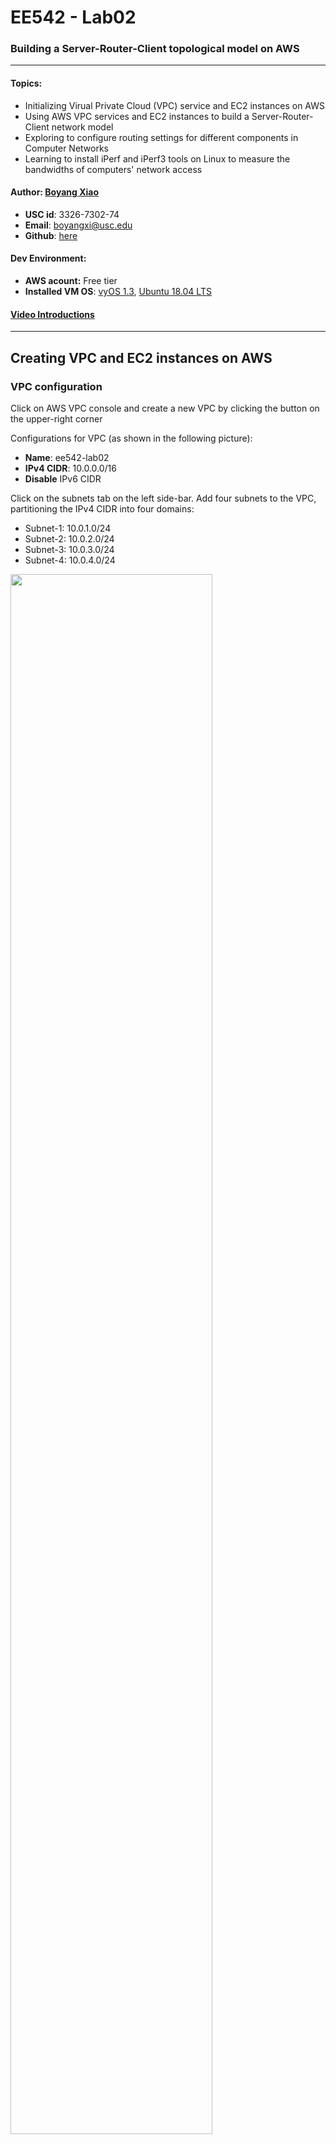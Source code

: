 # EE542 - Lab02

### Building a Server-Router-Client topological model on AWS
---
#### Topics:

- Initializing Virual Private Cloud (VPC) service and EC2 instances on AWS
- Using AWS VPC services and EC2 instances to build a Server-Router-Client network model
- Exploring to configure routing settings for different components in Computer Networks
- Learning to install iPerf and iPerf3 tools on Linux to measure the bandwidths of computers' network access

#### Author: [Boyang Xiao](https://www.linkedin.com/in/boyang-xiao-40b644225/)

- **USC id**:		3326-7302-74
- **Email**:		<a href="mailto:boyangxi@usc.edu">boyangxi@usc.edu</a>
- **Github**:	[here](https://github.com/SeanXiaoby)

#### Dev Environment:

- **AWS acount:** Free tier
- **Installed VM OS**: [vyOS 1.3](https://aws.amazon.com/marketplace/pp/prodview-o7dahbop7getw?sr=0-1&ref_=beagle&applicationId=AWSMPContessa), [Ubuntu 18.04 LTS](https://aws.amazon.com/marketplace/pp/prodview-pkjqrkcfgcaog?sr=0-1&ref_=beagle&applicationId=AWSMPContessa)

#### [Video Introductions]()

---
## Creating VPC and EC2 instances on AWS

### VPC configuration
Click on AWS VPC console and create a new VPC by clicking the button on the upper-right corner

Configurations for VPC (as shown in the following picture):
- **Name**: ee542-lab02
- **IPv4 CIDR**: 10.0.0.0/16
- **Disable** IPv6 CIDR

Click on the subnets tab on the left side-bar. Add four subnets to the VPC, partitioning the IPv4 CIDR into four domains:
- Subnet-1: 10.0.1.0/24
- Subnet-2: 10.0.2.0/24
- Subnet-3: 10.0.3.0/24
- Subnet-4: 10.0.4.0/24


<img src="./src/img1-2.png" width="80%">

### Get Elastic IP addresses assigned by AWS
An [elastic ip](https://docs.aws.amazon.com/AWSEC2/latest/UserGuide/elastic-ip-addresses-eip.html) addresse is a static IPv4 address designed for dynamic cloud computing. An Elastic IP address is allocated to your AWS account, and is yours until you release it. 

Click the Elastic IP tab on the left side-bar. Allocate **three elastic ip addresses** for further use.

These three elastic ip addresses can be the public IPv4 addresses for the ServerVM, RouterVM and ClientVM, which can be used to access the open Internet by the virtual machines.

❗When the elastic ip addresses are associated with an EC2 instance, it will be billed a little amount of fee, even if the instance is closed. Please release the elastic ip addresses if they are not in use anymore to avoid more billings!!


<img src="./src/img1-3.png" width="80%">

### Create EC2 (Elastic computing clouds) instances 
[Amazon Elastic Compute Cloud (Amazon EC2)](https://docs.aws.amazon.com/AWSEC2/latest/UserGuide/concepts.html) provides scalable computing capacity in the Amazon Web Services (AWS) Cloud. Using Amazon EC2 eliminates your need to invest in hardware up front, so you can develop and deploy applications faster. You can use Amazon EC2 to launch as many or as few virtual servers as you need, configure security and networking, and manage storage. Amazon EC2 enables you to scale up or down to handle changes in requirements or spikes in popularity, reducing your need to forecast traffic.
- Create one instance and install vyOS 1.3 in it as a RouterVM.
- Create two instances and install Ubuntu 18.04 in them as a ClientVM and a ServerVM.

<img src="./src/img1-4.png" width="80%">

---

## Building a Server-Router-Client model on AWS

### Configure routing relations for EC2 instances
Configure two network interfaces for each instance, one for SSH access, the other for internal networks access.
- The network interfaces which are connecting to the outside internet **should be associated with one of the elastic IP addresses** we got. The instance can use this interface to connect to the open Internet domains and can also be accessed by outside SSH clients.
- The network interfaces which are used for internal communications should **share the same subnet domains** for three instances so that they can access to each other in this same subnet domains. Here, we chose 10.0.2.0/24 domain as the internal networks domain.

The mapping relations between each instance's network interfaces is shown below.

|Instance name  | OS |    Network interface #   | Subnet domain| Mapping to| Usage|
|---|----|----| ---| ---| --- |
|vyOS-lab02-router|vyOS 1.3| eth0| 10.0.1.0/24 | Elastic ip #1: lab02-ip-vyos| SSH access from outside|
|...    | ...   |eth1| 10.0.2.0/24| Client and Server VMs| Internal communications|
|Ubuntu-lab02-Client| Ubuntu 18.04| eth0 | 10.0.2.0/24| Router VM| Internal communications|
|...| ...| eth1| 10.0.3.0/24| Elastic ip #2: lab02-ip-client| SSH access from outside|
|Ubuntu-lab02-Server| Ubuntu 18.04| eth0 | 10.0.2.0/24| Router VM| Internal communications|
|...| ...| eth1| 10.0.4.0/24| Elastic ip #3: lab02-ip-server| SSH access from outside|

### Launch the instances and access them by SSH
Create and launch three instances and wait for them to be prepared. When the instances are ready and the elastic ip addresses are configured right, we should be able to ping these three elastic ip addresses well. [Here](https://networkappers.com/tools/ping-tool) is a little online Ping tool we can use to test that.

**Authentication:** When creating the instances, AWS should create a key pair for them. This is for authentication when logging into the instances, so we don't need to input user/passwd. This should be a [*.pem] file and please keep it safe on the local end.

Open three terminal windows on the local end. Enter the folder where the .pem file is, and input the following commond to *SSH* into the instances' OS:

```shell
ssh -i "lab02.pem" <OS name>@<ELastic ip address>
```

For example: If we want to *ssh* into the vyOS router vm, we can execute:
```shell
ssh -i "lab02.pem" vyos@52.37.148.54
```
Or if we want to *ssh* into the Server VM, we can :

```shell
ssh -i "lab02.pem" ubuntu@52.38.44.116
```
In this way, we can access and operate on the instances operating systems we created. 

⚠ **There is one thing we should be careful with:**

If the ELastic IP is associated with a eth1 interface of a instance, we may not be able to access to it through SSH, since the initialized Linux VM has no open& running eth1 interface but only has eth0. We can associate the elastic ip address with eth0 and get into the instance first. Than we open up eth1 and configure its IPv4 address as allocated by AWS and set the routing rules. We can refer to [this post](https://serverfault.com/questions/1066245/cannot-ssh-to-second-network-interface-in-ubuntu-20-04-on-ec2) to set the rules.

---

## Test networks connections for the model and set routing rules

#### Goal:
- Make these three Vms can connect with each other under the same subnet domain.
- Build the routing model: When Server and Client communicates with each other, the traffic should be like:
  - Server -> Router -> Client
  - Client -> Router -> Server
  
### Test Networks connection using Ping cmd and tcpdump cmd

[Tcpdump]() is a very useful tool on Linux which can help us to monitor TCP/UDP packets switching status through a host. We can open up tcpdump on vyOS router VM to monitor if there is any network in/out through the router:
```shell
tcpdump -i eth1 host <ServerVM eth0 IP address> or host <ClientVM eth0 IP address>
```

If we directly ping ServerVM on the client VM like below.
```shell
ping <Server eth0 IP address>
```
We can surely success because the ServerVM and ClientVM is under the same subnet and they can surely access each other. But we can also notice that there is no networks activity on the router machine, since the Server and CLient communicate with each other directly, but don't go through the router.

<img src="./src/img3-1.png" width="100%">


### Configure Routing relations on ServerVM and ClientVM

To make the networks between ServerVM and ClientVM passing through the RouterVM and be routed by the router, we should configure the Routing table on both the ServerVM and ClientVM. If we look into any one of these two 's routing table using:
```shell
route -n
```
We can find that there is no special routing info. All the networks are routed by default.
```shell
Kernel IP routing table
Destination     Gateway         Genmask         Flags Metric Ref    Use Iface
0.0.0.0         10.0.2.1        0.0.0.0         UG    100    0        0 eth0
10.0.2.0        0.0.0.0         255.255.255.0   U     0      0        0 eth0
10.0.2.1        0.0.0.0         255.255.255.255 UH    100    0        0 eth0
10.0.3.0        0.0.0.0         255.255.255.0   U     0      0        0 eth1
```

To be specifc, we should add a **Gateway** for the destination IP address on the both end:
- For the Client, the destination ip is Server's ip and the gateway is the Router's ip. 
- For the Server, the destination ip is the client's ip, and the gateway is the Router's ip.

For example, we execute this on the Client side:

```shell
sudo route add -host <ServerVM eth0 IP address> gw <RouterVM eth1 IP address>
```
And we execute this on the Server side:

```shell
sudo route add -host <ClientVM eth0 IP address> gw <RouterVM eth1 IP address>
```
Then we can find an extra rule on the routing table:
```shell
Kernel IP routing table
Destination     Gateway         Genmask         Flags Metric Ref    Use Iface
0.0.0.0         10.0.2.1        0.0.0.0         UG    100    0        0 eth0
10.0.2.0        0.0.0.0         255.255.255.0   U     0      0        0 eth0
10.0.2.1        0.0.0.0         255.255.255.255 UH    100    0        0 eth0
10.0.2.163      10.0.2.64       255.255.255.255 UGH   0      0        0 eth0
10.0.3.0        0.0.0.0         255.255.255.0   U     0      0        0 eth1
```

Then we Ping ServerVm from ClientVM again and monitor Router's networks activities. We can find that the Router has networks activities from both Server side and Client side, as shown in the picture below. And we can say that **the network communication has been configured as we expected.**

 <img src="./src/img3-2.png" width="100%">


 ## Other Questions and Answers

**Q: How is amazon able to convert your public IP and reach your private IP on the interface?**

**Answer**: The elastic ip addresses are randomly assigned by AWS and AWS server actually works as a router when an elastic ip is allocated to the user. The AWS server will create a mapping table to route all the network traffic from the public internet from this elastic IP to the instances' private ip address.

**Q: Why SSH goes down if IP is changed on that interface**

**Answer**: When we use SSH to access an EC2 instance, we firstly connect to the elastic ip address associated with this instance, and AWS will route us from this elastic ip to the instance's private ip, then we can control the instance's OS. If we change any IP configurations on the console interface while SSH is still on, SSH connections will lose because we are actually changing the mapping table from the elastic ip to the instance and AWS will have errors routing the networks between us and the instances.


---

## Networks measurement with iPerf & iPerf3

[iPerf](https://iperf.fr/iperf-download.php) is a tool for network performance measurement and tuning. It is a cross-platform tool that can produce standardized performance measurements for any network. Iperf has client and server functionality, and can create data streams to measure the throughput between the two ends in one or both directions. Typical iperf output contains a time-stamped report of the amount of data transferred and the throughput measured.

### Install iPerf/iPerf3 on Ubuntu VMs

For either Client VM or Server VM: First, we enter root:

```shell
sudo su
```

If  we directly install iPerf/iPerf3, it will fail:

```shell
sudo apt-get install -y iperf
```

We should install some dependancies ahead:

```shell
apt-get install linux-tools-common
apt-get update
apt-get install linux-tools-generic linux-cloud-tools-generic
apt-get install linux-tools-5.4.0-77-generic
apt-get install linux-cloud-tools-5.4.0-77-generic
```

Then we install iPerf/iPerf3:

```shell
sudo apt-get install -y iperf
```

It may still fail, and we follow the instructions on the terminal:

```shell
--fix-broken install
```

If there is an error named "subprocess was killed by signal (Broken pipe)" or something like that, we can refer to [this post](https://stackoverflow.com/questions/72442108/dpkg-dep-error-paste-subprocess-was-killed-by-signalbroken-pipe-ubuntu-wsl2)(Btw, this dude literally saved my ass when installing the dumbasss iPerf😅) and excecute:

```shell
sudo dpkg -i --force-overwrite <PATH to the overwritten files>
sudo apt -f install
```

Find every file that is said to be overwritten on the terminal and fill them into the commands above. For example, on my virtual machines:

```shell
sudo dpkg -i --force-overwrite /var/cache/apt/archives/linux-azure-5.4-tools-5.4.0-1078_5.4.0-1078.81~18.04.1_amd64.deb
sudo dpkg -i --force-overwrite /var/cache/apt/archives/linux-gcp-5.4-tools-5.4.0-1078_5.4.0-1078.84~18.04.1_amd64.deb
sudo dpkg -i --force-overwrite  /var/cache/apt/archives/linux-gke-5.4-tools-5.4.0-1078_5.4.0-1078.84~18.04.1_amd64.deb
sudo dpkg -i --force-overwrite  /var/cache/apt/archives/linux-oracle-5.4-tools-5.4.0-1078_5.4.0-1078.86~18.04.1_amd64.deb
sudo apt -f install
```

Then we can install all we want:

```shell
sudo apt-get install -y iperf
sudo apt-get install -y iperf3
```

### Measure the networks using iPerf3

First, we configure the **ServerVM** as an iPerf3 server:

```shell
iPerf3 -s
```

Note the portnum assigned to the Server and use iPerf3 on the **Client VM** to communicate with the Server:

```shell
iperf3 -u -c 10.0.2.163 -b <portnum>
```

The Client VM will send/receive an amount of packets with the Server and this process will last for 10 secs. Both ends will show the info:

```shell
Connecting to host 10.0.2.163, port 5201
[  4] local 10.0.2.86 port 35417 connected to 10.0.2.163 port 5201
[ ID] Interval           Transfer     Bandwidth       Total Datagrams
[  4]   0.00-1.00   sec  88.0 KBytes   721 Kbits/sec  11
[  4]   1.00-2.00   sec  80.0 KBytes   655 Kbits/sec  10
[  4]   2.00-3.00   sec  80.0 KBytes   655 Kbits/sec  10
[  4]   3.00-4.00   sec  80.0 KBytes   655 Kbits/sec  10
[  4]   4.00-5.00   sec  80.0 KBytes   655 Kbits/sec  10
[  4]   5.00-6.00   sec  80.0 KBytes   655 Kbits/sec  10
[  4]   6.00-7.00   sec  80.0 KBytes   655 Kbits/sec  10
[  4]   7.00-8.00   sec  80.0 KBytes   655 Kbits/sec  10
[  4]   8.00-9.00   sec  80.0 KBytes   655 Kbits/sec  10
[  4]   9.00-10.00  sec  80.0 KBytes   655 Kbits/sec  10
- - - - - - - - - - - - - - - - - - - - - - - - -
[ ID] Interval           Transfer     Bandwidth       Jitter    Lost/Total Datagrams
[  4]   0.00-10.00  sec   808 KBytes   662 Kbits/sec  0.060 ms  0/100 (0%)
[  4] Sent 100 datagrams
```

We can then read the Bandwidth, jitter and datagrams loss from the measurement results. If we open tcpdump on the router, we can also find that all the networks traffics pass through the router and they are all using UDP/IP protocol.

 <img src="./src/img4-1.png" width="100%">

## Add delay/loss to the virtual machines and measure the networks

To emulate the network delay and network loss scenarios, we can manually add some delay and loss to the ip config and explore the iPerf measurement results again.

**First**, we add delay to both the Server and the Client with the following commands:

```shell
sudo tc qdisc add dev eth0 root netem delay 100ms
```
And we do the measurements again. The results are as following:

```shell
Connecting to host 10.0.2.163, port 5201
[  4] local 10.0.2.86 port 55948 connected to 10.0.2.163 port 5201
[ ID] Interval           Transfer     Bandwidth       Total Datagrams
[  4]   0.00-1.00   sec  80.0 KBytes   655 Kbits/sec  10
[  4]   1.00-2.00   sec  80.0 KBytes   655 Kbits/sec  10
[  4]   2.00-3.00   sec  80.0 KBytes   655 Kbits/sec  10
[  4]   3.00-4.00   sec  80.0 KBytes   655 Kbits/sec  10
[  4]   4.00-5.00   sec  80.0 KBytes   655 Kbits/sec  10
[  4]   5.00-6.00   sec  80.0 KBytes   655 Kbits/sec  10
[  4]   6.00-7.00   sec  80.0 KBytes   655 Kbits/sec  10
[  4]   7.00-8.00   sec  80.0 KBytes   655 Kbits/sec  10
[  4]   8.00-9.00   sec  80.0 KBytes   655 Kbits/sec  10
[  4]   9.00-10.00  sec  80.0 KBytes   655 Kbits/sec  10
- - - - - - - - - - - - - - - - - - - - - - - - -
[ ID] Interval           Transfer     Bandwidth       Jitter    Lost/Total Datagrams
[  4]   0.00-10.00  sec   800 KBytes   655 Kbits/sec  0.143 ms  0/99 (0%)
[  4] Sent 99 datagrams
```

We can find that, the bandwidth has not changed at all. But the jitter can be twice as much. **Therefore**, the networks delay can influence the jitter but not the bandwidth.

**Then**, we remove the delay and add loss to both virtual machines (note that this time we use **change** command but not **add**):

```shell
sudo tc qdisc change dev eth0 root netem delay 0ms loss 10%
```

And we get the measurements results again:

```shell
Connecting to host 10.0.2.163, port 5201
[  4] local 10.0.2.86 port 35747 connected to 10.0.2.163 port 5201
[ ID] Interval           Transfer     Bandwidth       Total Datagrams
[  4]   0.00-1.00   sec  88.0 KBytes   721 Kbits/sec  11
[  4]   1.00-2.00   sec  80.0 KBytes   655 Kbits/sec  10
[  4]   2.00-3.00   sec  80.0 KBytes   655 Kbits/sec  10
[  4]   3.00-4.00   sec  80.0 KBytes   655 Kbits/sec  10
[  4]   4.00-5.00   sec  80.0 KBytes   655 Kbits/sec  10
[  4]   5.00-6.00   sec  80.0 KBytes   655 Kbits/sec  10
[  4]   6.00-7.00   sec  80.0 KBytes   655 Kbits/sec  10
[  4]   7.00-8.00   sec  80.0 KBytes   655 Kbits/sec  10
[  4]   8.00-9.00   sec  80.0 KBytes   655 Kbits/sec  10
[  4]   9.00-10.00  sec  80.0 KBytes   655 Kbits/sec  10
- - - - - - - - - - - - - - - - - - - - - - - - -
[ ID] Interval           Transfer     Bandwidth       Jitter    Lost/Total Datagrams
[  4]   0.00-10.00  sec   808 KBytes   662 Kbits/sec  0.084 ms  10/100 (10%)
[  4] Sent 100 datagrams
```

As we expected, the jitter gets back to normal because we set the delay back to 0ms. And the datagrams loss gets up to 10%, because we set the loss to be 10%. As always, the bandwidth is still the same.

**Next**, we delete the configurations we set just now:

```shell
sudo tc qdisc del dev eth0 root
```

And we set another scenario: we limit the networks rate to 100mbit, latency to 1 ms and burst 9015:

```shell
sudo tc qdisc add dev eth0 root tbf rate 100mbit latency 1ms burst 9015
```

We measure again and the results:

```shell
Connecting to host 10.0.2.163, port 5201
[  4] local 10.0.2.86 port 45441 connected to 10.0.2.163 port 5201
[ ID] Interval           Transfer     Bandwidth       Total Datagrams
[  4]   0.00-1.00   sec  88.0 KBytes   721 Kbits/sec  11
[  4]   1.00-2.00   sec  80.0 KBytes   655 Kbits/sec  10
[  4]   2.00-3.00   sec  80.0 KBytes   655 Kbits/sec  10
[  4]   3.00-4.00   sec  80.0 KBytes   655 Kbits/sec  10
[  4]   4.00-5.00   sec  80.0 KBytes   655 Kbits/sec  10
[  4]   5.00-6.00   sec  80.0 KBytes   655 Kbits/sec  10
[  4]   6.00-7.00   sec  80.0 KBytes   655 Kbits/sec  10
[  4]   7.00-8.00   sec  80.0 KBytes   655 Kbits/sec  10
[  4]   8.00-9.00   sec  80.0 KBytes   655 Kbits/sec  10
[  4]   9.00-10.00  sec  80.0 KBytes   655 Kbits/sec  10
- - - - - - - - - - - - - - - - - - - - - - - - -
[ ID] Interval           Transfer     Bandwidth       Jitter    Lost/Total Datagrams
[  4]   0.00-10.00  sec   808 KBytes   662 Kbits/sec  0.071 ms  0/100 (0%)
[  4] Sent 100 datagrams
```

We can find that all the results remain the same, because the existing bandwidth is way lower than the limitaions we set, so the limitations do not affect the results. If we set the rate to be really small, and we will see that the data transferring rate will desend fast.

**Last**, we set speed for the instance:
```shell
ubuntu@ip-10-0-2-86:~$ sudo ethtool -s eth0 speed 10
Cannot get current device settings: Operation not supported
  not setting speed
```

We can find that AWS does not allow us to excecute this operation, because every instance has a fixed bandwidth resource and it is not allowed to modify.

### Add delay / loss on the Router and measure again

Let's do the same thing on the & only on **router**, launch the Server and Client using iPerf3 again and see what will happen.

**First**, we add 100ms delay for the router. 

❗Note that: Router uses eth1 as the internal network interface. **We should add delay to eth1 but not eth0**!!!

Here are the results:

```shell
Connecting to host 10.0.2.163, port 5201
[  4] local 10.0.2.86 port 59975 connected to 10.0.2.163 port 5201
[ ID] Interval           Transfer     Bandwidth       Total Datagrams
[  4]   0.00-1.00   sec  80.0 KBytes   655 Kbits/sec  10
[  4]   1.00-2.00   sec  80.0 KBytes   655 Kbits/sec  10
[  4]   2.00-3.00   sec  80.0 KBytes   655 Kbits/sec  10
[  4]   3.00-4.00   sec  80.0 KBytes   655 Kbits/sec  10
[  4]   4.00-5.00   sec  80.0 KBytes   655 Kbits/sec  10
[  4]   5.00-6.00   sec  80.0 KBytes   655 Kbits/sec  10
[  4]   6.00-7.00   sec  80.0 KBytes   655 Kbits/sec  10
[  4]   7.00-8.00   sec  80.0 KBytes   655 Kbits/sec  10
[  4]   8.00-9.00   sec  80.0 KBytes   655 Kbits/sec  10
[  4]   9.00-10.00  sec  80.0 KBytes   655 Kbits/sec  10
- - - - - - - - - - - - - - - - - - - - - - - - -
[ ID] Interval           Transfer     Bandwidth       Jitter    Lost/Total Datagrams
[  4]   0.00-10.00  sec   800 KBytes   655 Kbits/sec  0.059 ms  0/99 (0%)
[  4] Sent 99 datagrams
```

We can find that the results are similar as we got from the Server/Client settings: **the Jitter can be higher due to the higher delay.** If we look into the info from the Server end, we can even find the jitter varies a lot within these 10 secs and the delay can really affect the network stablily.

**Then** we set Router delay to 0ms and loss to 10%. Here are the results:

```shell
Connecting to host 10.0.2.163, port 5201
[  4] local 10.0.2.86 port 35957 connected to 10.0.2.163 port 5201
[ ID] Interval           Transfer     Bandwidth       Total Datagrams
[  4]   0.00-1.00   sec  88.0 KBytes   721 Kbits/sec  11
[  4]   1.00-2.00   sec  80.0 KBytes   655 Kbits/sec  10
[  4]   2.00-3.00   sec  80.0 KBytes   655 Kbits/sec  10
[  4]   3.00-4.00   sec  80.0 KBytes   655 Kbits/sec  10
[  4]   4.00-5.00   sec  80.0 KBytes   655 Kbits/sec  10
[  4]   5.00-6.00   sec  80.0 KBytes   655 Kbits/sec  10
[  4]   6.00-7.00   sec  80.0 KBytes   655 Kbits/sec  10
[  4]   7.00-8.00   sec  80.0 KBytes   655 Kbits/sec  10
[  4]   8.00-9.00   sec  80.0 KBytes   655 Kbits/sec  10
[  4]   9.00-10.00  sec  80.0 KBytes   655 Kbits/sec  10
- - - - - - - - - - - - - - - - - - - - - - - - -
[ ID] Interval           Transfer     Bandwidth       Jitter    Lost/Total Datagrams
[  4]   0.00-10.00  sec   808 KBytes   662 Kbits/sec  0.087 ms  11/100 (11%)
```

Same, the results from iPerf3 say that the average loss comes up to approximately 10%, as we expected.

**Next**, we limit the networks rate to 100mbit, latency to 1 ms and burst 9015. Here are the results:

```shell
Connecting to host 10.0.2.163, port 5201
[  4] local 10.0.2.86 port 54763 connected to 10.0.2.163 port 5201
[ ID] Interval           Transfer     Bandwidth       Total Datagrams
[  4]   0.00-1.00   sec  88.0 KBytes   721 Kbits/sec  11
[  4]   1.00-2.00   sec  80.0 KBytes   655 Kbits/sec  10
[  4]   2.00-3.00   sec  80.0 KBytes   655 Kbits/sec  10
[  4]   3.00-4.00   sec  80.0 KBytes   655 Kbits/sec  10
[  4]   4.00-5.00   sec  80.0 KBytes   655 Kbits/sec  10
[  4]   5.00-6.00   sec  80.0 KBytes   655 Kbits/sec  10
[  4]   6.00-7.00   sec  80.0 KBytes   655 Kbits/sec  10
[  4]   7.00-8.00   sec  80.0 KBytes   655 Kbits/sec  10
[  4]   8.00-9.00   sec  80.0 KBytes   655 Kbits/sec  10
[  4]   9.00-10.00  sec  80.0 KBytes   655 Kbits/sec  10
- - - - - - - - - - - - - - - - - - - - - - - - -
[ ID] Interval           Transfer     Bandwidth       Jitter    Lost/Total Datagrams
[  4]   0.00-10.00  sec   808 KBytes   662 Kbits/sec  0.031 ms  0/100 (0%)
[  4] Sent 100 datagrams
```

**Same**, it does not affect the networks at all, as expected.

#### Conclusion:

- Either we add delay / loss / rate limit on the Server, Client or Router end, the network measurement results can be similar. If we add to them at the same time, the limit of network can be the bottleneck among these three components.
- Delay: affect the network connections' stability and add jitters.
- Loss: affect the datagrams loss rate.
- Rate limit: affect the bandwidth.

---

## The End

This concludes the whole network emulations on AWS. We can do more on AWS, such as building internal networks structures based on these topological relations, or building some CDN servers or machine learning computing servers and using parallel computing on AWS. Anyway, this way to build a network is pretty fun!

If you have any concerns, please contact me at <a href="mailto:boyangxi@usc.edu">boyangxi@usc.edu</a> ❤

*Fight on Trojans!*